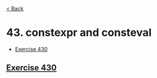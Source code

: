 [< Back](README.md)

# 43. constexpr and consteval

* [Exercise 430](#exercise-430)

## [Exercise 430][1]

[1]: 43_exercises.cpp
